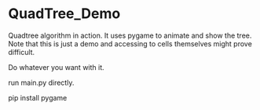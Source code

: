 # QuadTree_Demo

Quadtree algorithm in action. It uses pygame to animate and show the tree. Note that this is just a demo and accessing to cells themselves might prove difficult.

Do whatever you want with it.

run main.py directly.

pip install pygame
